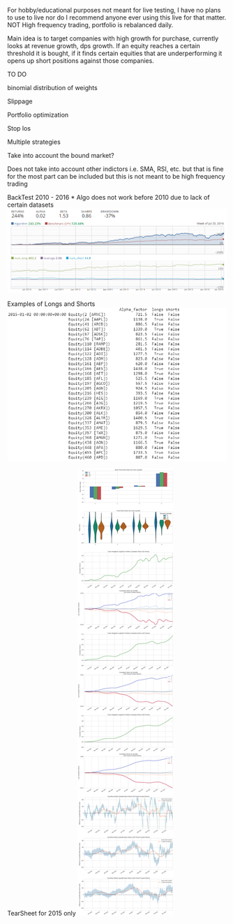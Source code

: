 For hobby/educational purposes not meant for live testing, I have no plans to use to live nor do I recommend anyone ever using this live for that matter.
NOT High frequency trading, portfolio is rebalanced daily.

Main idea is to target companies with high growth for purchase, currently looks at revenue growth, dps growth.  If an equity reaches a certain threshold it is bought, if it finds certain equities that are underperforming it opens up short positions against those companies. 


TO DO

binomial distribution of weights

Slippage 

Portfolio optimization 

Stop los

Multiple strategies  

Take into account the bound market? 



Does not take into account other indictors i.e. SMA, RSI, etc. but that is fine for the most part can be included but this is not meant to be high frequency trading 





BackTest 2010 - 2016 * Algo does not work before 2010 due to lack of certain datasets 
![](images/BaseBackTest.PNG)









Examples of Longs and Shorts
![](images/2015List.PNG)









TearSheet for 2015 only
![](images/TearSheet.png)
